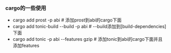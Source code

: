 ### cargo的一些使用

- cargo add prost -p abi  # 添加prost到abi的cargo下面
- cargo add tonic-build --build -p abi  # --build添加到[build-dependencies]下面
- cargo add tonic -p abi --features gzip  # 添加tonic到abi的cargo下面并且添加features